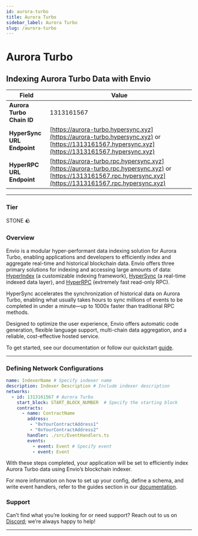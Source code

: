 ```yaml
---
id: aurora-turbo
title: Aurora Turbo
sidebar_label: Aurora Turbo
slug: /aurora-turbo
---
```


# Aurora Turbo

## Indexing Aurora Turbo Data with Envio

| **Field**                     | **Value**                                                                                          |
|-------------------------------|----------------------------------------------------------------------------------------------------|
| **Aurora Turbo Chain ID**     | 1313161567                                                                                            |
| **HyperSync URL Endpoint**    | [https://aurora-turbo.hypersync.xyz](https://aurora-turbo.hypersync.xyz) or [https://1313161567.hypersync.xyz](https://1313161567.hypersync.xyz) |
| **HyperRPC URL Endpoint**     | [https://aurora-turbo.rpc.hypersync.xyz](https://aurora-turbo.rpc.hypersync.xyz) or [https://1313161567.rpc.hypersync.xyz](https://1313161567.rpc.hypersync.xyz) |

---

### Tier

STONE 🪨

### Overview

Envio is a modular hyper-performant data indexing solution for Aurora Turbo, enabling applications and developers to efficiently index and aggregate real-time and historical blockchain data. Envio offers three primary solutions for indexing and accessing large amounts of data: [HyperIndex](/docs/HyperIndex/overview) (a customizable indexing framework), [HyperSync](/docs/HyperSync/overview) (a real-time indexed data layer), and [HyperRPC](/docs/HyperRPC/overview-hyperrpc) (extremely fast read-only RPC).

HyperSync accelerates the synchronization of historical data on Aurora Turbo, enabling what usually takes hours to sync millions of events to be completed in under a minute—up to 1000x faster than traditional RPC methods.

Designed to optimize the user experience, Envio offers automatic code generation, flexible language support, multi-chain data aggregation, and a reliable, cost-effective hosted service.

To get started, see our documentation or follow our quickstart [guide](/docs/HyperIndex/contract-import).

---

### Defining Network Configurations

```yaml
name: IndexerName # Specify indexer name
description: Indexer Description # Include indexer description
networks:
  - id: 1313161567 # Aurora Turbo  
    start_block: START_BLOCK_NUMBER  # Specify the starting block
    contracts:
      - name: ContractName
        address:
         - "0xYourContractAddress1"
         - "0xYourContractAddress2"
        handler: ./src/EventHandlers.ts
        events:
          - event: Event # Specify event
          - event: Event
```

With these steps completed, your application will be set to efficiently index Aurora Turbo data using Envio’s blockchain indexer.

For more information on how to set up your config, define a schema, and write event handlers, refer to the guides section in our [documentation](/docs/HyperIndex/configuration-file).

### Support

Can’t find what you’re looking for or need support? Reach out to us on [Discord](https://discord.com/invite/Q9qt8gZ2fX); we’re always happy to help!

---
